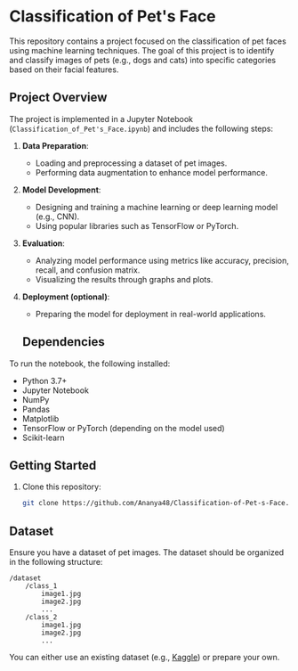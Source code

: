 # Classification of Pet's Face

This repository contains a project focused on the classification of pet faces using machine learning techniques. The goal of this project is to identify and classify images of pets (e.g., dogs and cats) into specific categories based on their facial features.

## Project Overview

The project is implemented in a Jupyter Notebook (`Classification_of_Pet's_Face.ipynb`) and includes the following steps:

1. **Data Preparation**: 
   - Loading and preprocessing a dataset of pet images.
   - Performing data augmentation to enhance model performance.

2. **Model Development**:
   - Designing and training a machine learning or deep learning model (e.g., CNN).
   - Using popular libraries such as TensorFlow or PyTorch.

3. **Evaluation**:
   - Analyzing model performance using metrics like accuracy, precision, recall, and confusion matrix.
   - Visualizing the results through graphs and plots.

4. **Deployment (optional)**:
   - Preparing the model for deployment in real-world applications.
  
   ## Dependencies

To run the notebook, the following installed:

- Python 3.7+
- Jupyter Notebook
- NumPy
- Pandas
- Matplotlib
- TensorFlow or PyTorch (depending on the model used)
- Scikit-learn

## Getting Started

1. Clone this repository:
   ```bash
   git clone https://github.com/Ananya48/Classification-of-Pet-s-Face.git
   ```

## Dataset

Ensure you have a dataset of pet images. The dataset should be organized in the following structure:

```
/dataset
    /class_1
        image1.jpg
        image2.jpg
        ...
    /class_2
        image1.jpg
        image2.jpg
        ...
```

You can either use an existing dataset (e.g., [Kaggle](https://wwww.kaggle.com/datasets/tanlikesmath/the-oxfordiiit-pet-dataset)) or prepare your own.

